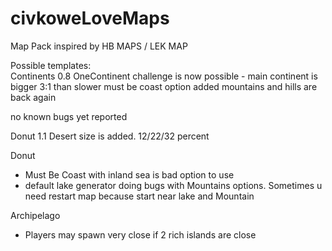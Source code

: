 # civkoweLoveMaps
Map Pack inspired by HB MAPS / LEK MAP

Possible templates:\
Continents 0.8
OneContinent challenge is now possible - main continent is  bigger 3:1 than slower
must be coast option added
mountains and hills are back again

no known bugs yet reported


Donut 1.1
Desert size is added. 12/22/32 percent

Donut
- Must Be Coast with inland sea is bad option to use
- default lake generator doing bugs with Mountains options. Sometimes u need restart map because start near lake and Mountain

Archipelago
- Players may spawn very close if 2 rich islands are close
